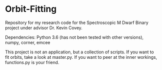 # Orbit-Fitting
Repository for my research code for the Spectroscopic M Dwarf Binary project under advisor Dr. Kevin Covey.

Dependencies: Python 3.6 (has not been tested with other versions), numpy, corner, emcee

This project is not an application, but a collection of scripts. If you want to fit orbits, take a look at master.py. If you want to peer at the inner workings, functions.py is your friend.
